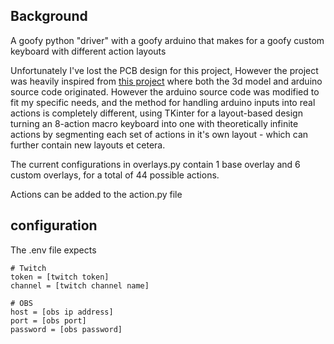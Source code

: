 ## Background

A goofy python "driver" with a goofy arduino that makes for a goofy custom keyboard with different action layouts


Unfortunately I've lost the PCB design for this project, However the project was heavily inspired from
[this project](https://www.partsnotincluded.com/diy-stream-deck-mini-macro-keyboard/)
where both the 3d model and arduino source code originated. However the arduino source code was modified to fit my specific needs, and the method for handling arduino inputs into real actions is completely different, using TKinter for a layout-based design turning an 8-action macro keyboard into one with theoretically infinite actions by segmenting each set of actions in it's own layout - which can further contain new layouts et cetera.

The current configurations in overlays.py contain 1 base overlay and 6 custom overlays, for a total of 44 possible actions. 

Actions can be added to the action.py file

## configuration
The .env file expects

```.env
# Twitch
token = [twitch token]
channel = [twitch channel name]

# OBS
host = [obs ip address]
port = [obs port]
password = [obs password]
```